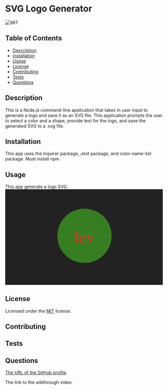 # SVG Logo Generator

![MIT](https://img.shields.io/badge/License-MIT-yellow.svg)

## Table of Contents

- [Description](#description)
- [installation](#installation)
- [Usage](#usage)
- [License](#license)
- [Contributing](#contributing)
- [Tests](#tests)
- [Questions](#questions)

## Description

This is a Node.js command-line application that takes in user input to generate a logo and save it as an SVG file. This application prompts the user to select a color and a shape, provide text for the logo, and save the generated SVG to a .svg file.

## Installation

This app uses the Inquirer package, Jest package, and color-name-list package. Must install npm.

## Usage

This app generate a logo SVG.
![1682947005876](image/READMEcopy/1682947005876.png)

## License

Licensed under the [MIT](http://choosealicense.com/licenses/mit/) license.

## Contributing

## Tests

## Questions

[The URL of the GitHub profile](https://github.com/LizaS2022).

The link to the wlkthrough video.
